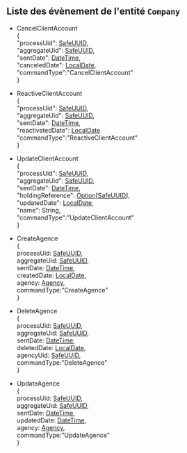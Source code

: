 ## Liste des évènement de l'entité `Company`

- CancelClientAccount  
{  
  "processUid": [SafeUUID](https://github.com/PerformanceIMMO/documentation/blob/master/Models.md#safeuuid),  
  "aggregateUid": [SafeUUID](https://github.com/PerformanceIMMO/documentation/blob/master/Models.md#safeuuid),  
  "sentDate": [DateTime](https://github.com/PerformanceIMMO/documentation/blob/master/Models.md#datetime),  
  "canceledDate": [LocalDate](https://github.com/PerformanceIMMO/documentation/blob/master/Models.md#localdate),  
  "commandType":"CancelClientAccount"  
}  

- ReactiveClientAccount  
{  
  "processUid": [SafeUUID](https://github.com/PerformanceIMMO/documentation/blob/master/Models.md#safeuuid),  
  "aggregateUid": [SafeUUID](https://github.com/PerformanceIMMO/documentation/blob/master/Models.md#safeuuid),  
  "sentDate": [DateTime](https://github.com/PerformanceIMMO/documentation/blob/master/Models.md#datetime),  
  "reactivatedDate": [LocalDate](https://github.com/PerformanceIMMO/documentation/blob/master/Models.md#localdate)    
  "commandType":"ReactiveClientAccount"  
}  

- UpdateClientAccount  
{  
  "processUid": [SafeUUID](https://github.com/PerformanceIMMO/documentation/blob/master/Models.md#safeuuid),  
  "aggregateUid": [SafeUUID](https://github.com/PerformanceIMMO/documentation/blob/master/Models.md#safeuuid),  
  "sentDate": [DateTime](https://github.com/PerformanceIMMO/documentation/blob/master/Models.md#datetime),  
  "holdingReference": [Option](https://github.com/PerformanceIMMO/documentation/blob/master/Models.md#option)[[SafeUUID](https://github.com/PerformanceIMMO/documentation/blob/master/Models.md#safeuuid)],    
  "updatedDate": [LocalDate](https://github.com/PerformanceIMMO/documentation/blob/master/Models.md#localdate),   
  "name": String,  
  "commandType":"UpdateClientAccount"  
}

- CreateAgence  
{  
  processUid: [SafeUUID](https://github.com/PerformanceIMMO/documentation/blob/master/Models.md#safeuuid),  
  aggregateUid: [SafeUUID](https://github.com/PerformanceIMMO/documentation/blob/master/Models.md#safeuuid),  
  sentDate: [DateTime](https://github.com/PerformanceIMMO/documentation/blob/master/Models.md#datetime),  
  createdDate: [LocalDate](https://github.com/PerformanceIMMO/documentation/blob/master/Models.md#localdate),  
  agency: [Agency](https://github.com/PerformanceIMMO/documentation/blob/master/Models.md#agency),  
  commandType:"CreateAgence"  
}  

- DeleteAgence  
{  
  processUid: [SafeUUID](https://github.com/PerformanceIMMO/documentation/blob/master/Models.md#safeuuid),  
  aggregateUid: [SafeUUID](https://github.com/PerformanceIMMO/documentation/blob/master/Models.md#safeuuid),  
  sentDate: [DateTime](https://github.com/PerformanceIMMO/documentation/blob/master/Models.md#datetime),  
  deletedDate: [LocalDate](https://github.com/PerformanceIMMO/documentation/blob/master/Models.md#localdate),  
  agencyUid: [SafeUUID](https://github.com/PerformanceIMMO/documentation/blob/master/Models.md#safeuuid),  
  commandType:"DeleteAgence"    
}  

- UpdateAgence  
{  
  processUid: [SafeUUID](https://github.com/PerformanceIMMO/documentation/blob/master/Models.md#safeuuid),  
  aggregateUid: [SafeUUID](https://github.com/PerformanceIMMO/documentation/blob/master/Models.md#safeuuid),  
  sentDate: [DateTime](https://github.com/PerformanceIMMO/documentation/blob/master/Models.md#datetime),  
  updatedDate: [DateTime](https://github.com/PerformanceIMMO/documentation/blob/master/Models.md#datetime),  
  agency: [Agency](https://github.com/PerformanceIMMO/documentation/blob/master/Models.md#agency),  
  commandType:"UpdateAgence"    
}
